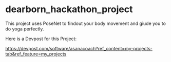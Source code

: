 # dearborn_hackathon_project

This project uses PoseNet to findout your body movement and giude you to do yoga perfectly.

Here is a Devpost for this Project:


https://devpost.com/software/asanacoach?ref_content=my-projects-tab&ref_feature=my_projects
